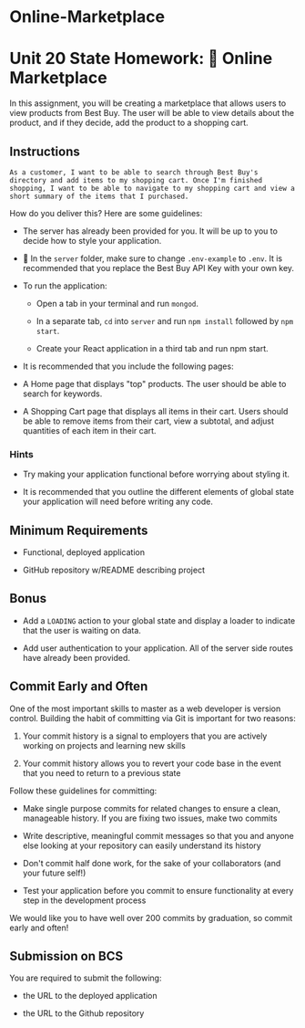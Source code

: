 # Online-Marketplace

# Unit 20 State Homework: 🏬 Online Marketplace

In this assignment, you will be creating a marketplace that allows users to view products from Best Buy. The user will be able to view details about the product, and if they decide, add the product to a shopping cart.

## Instructions

```
As a customer, I want to be able to search through Best Buy's directory and add items to my shopping cart. Once I'm finished shopping, I want to be able to navigate to my shopping cart and view a short summary of the items that I purchased.
```

How do you deliver this? Here are some guidelines:

* The server has already been provided for you. It will be up to you to decide how to style your application.

* 🔑 In the `server` folder, make sure to change `.env-example` to `.env`. It is recommended that you replace the Best Buy API Key with your own key.

* To run the application:

  * Open a tab in your terminal and run `mongod`.

  *  In a separate tab, `cd` into `server` and run `npm install` followed by `npm start`.

  * Create your React application in a third tab and run npm start. 

*  It is recommended that you include the following pages:

  * A Home page that displays "top" products. The user should be able to search for keywords.

  * A Shopping Cart page that displays all items in their cart. Users should be able to remove items from their cart, view a subtotal, and adjust quantities of each item in their cart.

### Hints

* Try making your application functional before worrying about styling it. 

* It is recommended that you outline the different elements of global state your application will need before writing any code.

## Minimum Requirements

* Functional, deployed application

* GitHub repository w/README describing project

## Bonus

* Add a `LOADING` action to your global state and display a loader to indicate that the user is waiting on data.

* Add user authentication to your application. All of the server side routes have already been provided.

## Commit Early and Often

One of the most important skills to master as a web developer is version control. Building the habit of committing via Git is important for two reasons:

1. Your commit history is a signal to employers that you are actively working on projects and learning new skills

2. Your commit history allows you to revert your code base in the event that you need to return to a previous state

Follow these guidelines for committing:

* Make single purpose commits for related changes to ensure a clean, manageable history. If you are fixing two issues, make two commits

* Write descriptive, meaningful commit messages so that you and anyone else looking at your repository can easily understand its history

* Don't commit half done work, for the sake of your collaborators (and your future self!)

* Test your application before you commit to ensure functionality at every step in the development process

We would like you to have well over 200 commits by graduation, so commit early and often!


## Submission on BCS

You are required to submit the following:

* the URL to the deployed application

* the URL to the Github repository
